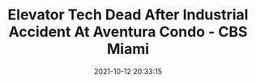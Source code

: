 ---
"title": "Elevator Tech Dead After Industrial Accident At Aventura Condo - CBS Miami"
"date": "2021-10-12 20:33:15"
"feed_name": "GOOGLENEWSINDUSTRIAL"
"feed_website": "https://news.google.com/search?q=industrial%2Bincident&hl=en-US&gl=US&ceid=US:en"
"feed_rss": "https://news.google.com/rss/search?q=industrial%2Bincident&hl=en-US&gl=US&ceid=US:en"
"link": "https://miami.cbslocal.com/2021/10/12/aventura-police-criminal-investigation-death-elevator-harbor-towers-condo/"
"source": "{'href': 'https://miami.cbslocal.com', 'title': 'CBS Miami'}"
"file": "_posts/2021-1-1-6facf53003f20df8a92eaa22459bedd0d96d370c.md"
"accident": "1"
"drilling": "1"
"represented_by": "0"
"dead": "1"
"injured": "0"
"arrested": "0"
"place": "aventura"
"where": "construction site"
"causes": "unknown"
"place_uri": "http://en.wikipedia.org/wiki/Aventura%2C_Florida"
---